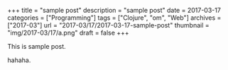 +++
title = "sample post"
description = "sample post"
date = 2017-03-17
categories = ["Programming"]
tags = ["Clojure", "om", "Web"]
archives = ["2017-03"]
url = "2017-03/17/2017-03-17-sample-post"
thumbnail = "img/2017-03/17/a.png"
draft = false
+++

This is sample post.

<!--more-->

hahaha.

